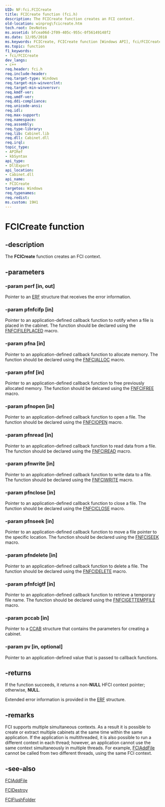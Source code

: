 ```yaml
---
UID: NF:fci.FCICreate
title: FCICreate function (fci.h)
description: The FCICreate function creates an FCI context.
old-location: winprog\fcicreate.htm
tech.root: DevNotes
ms.assetid: bfcea06d-2f09-405c-955c-0f56149148f2
ms.date: 12/05/2018
ms.keywords: FCICreate, FCICreate function [Windows API], fci/FCICreate, winprog.fcicreate
ms.topic: function
f1_keywords:
- fci/FCICreate
dev_langs:
- c++
req.header: fci.h
req.include-header: 
req.target-type: Windows
req.target-min-winverclnt: 
req.target-min-winversvr: 
req.kmdf-ver: 
req.umdf-ver: 
req.ddi-compliance: 
req.unicode-ansi: 
req.idl: 
req.max-support: 
req.namespace: 
req.assembly: 
req.type-library: 
req.lib: Cabinet.lib
req.dll: Cabinet.dll
req.irql: 
topic_type:
- APIRef
- kbSyntax
api_type:
- DllExport
api_location:
- Cabinet.dll
api_name:
- FCICreate
targetos: Windows
req.typenames: 
req.redist: 
ms.custom: 19H1
---
```


# FCICreate function


## -description


The <b>FCICreate</b> function creates an FCI context.


## -parameters




### -param perf [in, out]

Pointer to an <a href="https://docs.microsoft.com/windows/desktop/api/fdi_fci_types/ns-fdi_fci_types-erf">ERF</a> structure that receives the error information.


### -param pfnfcifp [in]

Pointer to an application-defined callback function to notify when a file is placed in the cabinet. The function should be declared using the <a href="https://docs.microsoft.com/windows/desktop/api/fci/nf-fci-fnfcifileplaced">FNFCIFILEPLACED</a> macro.


### -param pfna [in]

Pointer to an application-defined callback function to allocate memory. The function should be declared using the <a href="https://docs.microsoft.com/windows/desktop/api/fci/nf-fci-fnfcialloc">FNFCIALLOC</a> macro.


### -param pfnf [in]

Pointer to an application-defined callback function to free previously allocated memory. The function should be delcared using the <a href="https://docs.microsoft.com/windows/desktop/api/fci/nf-fci-fnfcifree">FNFCIFREE</a> macro.


### -param pfnopen [in]

Pointer to an application-defined callback function to open a file. The function should be declared using the <a href="https://docs.microsoft.com/windows/desktop/api/fci/nf-fci-fnfciopen">FNFCIOPEN</a> macro.


### -param pfnread [in]

Pointer to an application-defined callback function to read data from a file. The function should be declared using the <a href="https://docs.microsoft.com/windows/desktop/api/fci/nf-fci-fnfciread">FNFCIREAD</a> macro.


### -param pfnwrite [in]

Pointer to an application-defined callback function to write data to a file. The function should be declared using the <a href="https://docs.microsoft.com/windows/desktop/api/fci/nf-fci-fnfciwrite">FNFCIWRITE</a> macro.


### -param pfnclose [in]

Pointer to an application-defined callback function to close a file. The function should be declared using the <a href="https://docs.microsoft.com/windows/desktop/api/fci/nf-fci-fnfciclose">FNFCICLOSE</a> macro.


### -param pfnseek [in]

Pointer to an application-defined callback function to move a file pointer to the specific location. The function should be declared using the <a href="https://docs.microsoft.com/windows/desktop/api/fci/nf-fci-fnfciseek">FNFCISEEK</a> macro.


### -param pfndelete [in]

Pointer to an application-defined callback function to delete a file. The function should be declared using the <a href="https://docs.microsoft.com/windows/desktop/api/fci/nf-fci-fnfcidelete">FNFCIDELETE</a> macro.


### -param pfnfcigtf [in]

Pointer to an application-defined callback function to retrieve a temporary file name. The function should be declared using the <a href="https://docs.microsoft.com/windows/desktop/api/fci/nf-fci-fnfcigettempfile">FNFCIGETTEMPFILE</a> macro.


### -param pccab [in]

Pointer to a <a href="https://docs.microsoft.com/windows/desktop/api/fci/ns-fci-ccab">CCAB</a> structure that contains the parameters for creating a cabinet.


### -param pv [in, optional]

Pointer to an application-defined value that is passed to callback functions.


## -returns



If the function succeeds, it returns a non-<b>NULL</b> HFCI context pointer; otherwise, <b>NULL</b>.

Extended error information is provided in the <a href="https://docs.microsoft.com/windows/desktop/api/fdi_fci_types/ns-fdi_fci_types-erf">ERF</a> structure.




## -remarks



FCI supports multiple simultaneous contexts. As a result it is possible to create or extract multiple cabinets at the same time within the same application. If the application is multithreaded, it is also possible to run a different context in each thread; however, an application cannot use the same context simultaneously in multiple threads. For example, <a href="https://docs.microsoft.com/windows/desktop/api/fci/nf-fci-fciaddfile">FCIAddFile</a> cannot be called from two different threads, using the same FCI context.




## -see-also




<a href="https://docs.microsoft.com/windows/desktop/api/fci/nf-fci-fciaddfile">FCIAddFile</a>



<a href="https://docs.microsoft.com/windows/desktop/api/fci/nf-fci-fcidestroy">FCIDestroy</a>



<a href="https://docs.microsoft.com/windows/desktop/api/fci/nf-fci-fciflushfolder">FCIFlushFolder</a>
 

 


